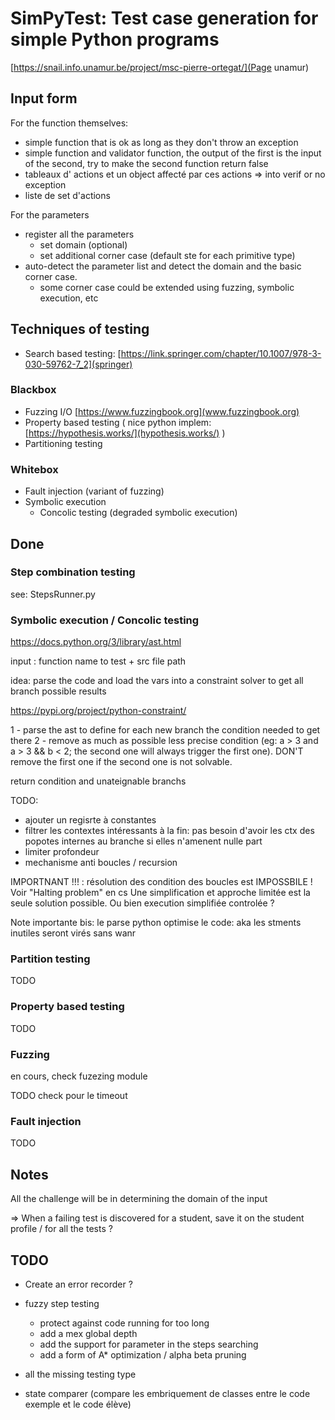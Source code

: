 # SimPyTest: Test case generation for simple Python programs

[https://snail.info.unamur.be/project/msc-pierre-ortegat/](Page unamur)

## Input form

For the function themselves:

- simple function that is ok as long as they don't throw an exception
- simple function and validator function, the output of the first is the input of the second,
  try to make the second function return false
- tableaux d' actions et un object affecté par ces actions => into verif or no exception
- liste de set d'actions

For the parameters
- register all the parameters
  - set domain (optional)
  - set additional corner case (default ste for each primitive type)
- auto-detect the parameter list and detect the domain and the basic corner case.
  - some corner case could be extended using fuzzing, symbolic execution, etc

## Techniques of testing

- Search based testing: [https://link.springer.com/chapter/10.1007/978-3-030-59762-7_2](springer)

### Blackbox

- Fuzzing I/O [https://www.fuzzingbook.org](www.fuzzingbook.org)
- Property based testing ( nice python implem: [https://hypothesis.works/](hypothesis.works/) )
- Partitioning testing

### Whitebox

- Fault injection (variant of fuzzing)
- Symbolic execution
  - Concolic testing (degraded symbolic execution)

## Done

### Step combination testing

see: StepsRunner.py

### Symbolic execution / Concolic testing

https://docs.python.org/3/library/ast.html

input : function name to test + src file path

idea: parse the code and load the vars into a constraint solver to get all branch possible results

https://pypi.org/project/python-constraint/

1 - parse the ast to define for each new branch the condition needed to get there
2 - remove as much as possible less precise condition (eg: a > 3 and a > 3 && b < 2; the second one will always trigger
    the first one).
    DON'T remove the first one if the second one is not solvable.

return condition and unateignable branchs

TODO:
- ajouter un regisrte  à constantes
- filtrer les contextes intéressants à la fin: pas besoin d'avoir les ctx des popotes internes au branche si elles
n'amenent nulle part
- limiter profondeur
- mechanisme anti boucles / recursion

IMPORTNANT !!! : résolution des condition des boucles est IMPOSSBILE ! Voir "Halting problem" en cs
  Une simplification et approche limitée est la seule solution possible.
  Ou bien execution simplifiée controlée ?

Note importante bis: le parse python optimise le code: aka les stments inutiles seront virés sans wanr

### Partition testing

TODO

### Property based testing

TODO

### Fuzzing

en cours, check fuzezing module

TODO check pour le timeout

### Fault injection

TODO



## Notes
All the challenge will be in determining the domain of the input

=> When a failing test is discovered for a student, save it on the student profile / for all the tests ?

## TODO

- Create an error recorder ?  

- fuzzy step testing
  - protect against code running for too long 
  - add a mex global depth
  - add the support for parameter in the steps searching
  - add a form of A* optimization / alpha beta pruning
- all the missing testing type
- state comparer (compare les embriquement de classes entre le code exemple et le code élève)
